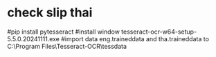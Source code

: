 # check slip thai

#pip install pytesseract
#install window tesseract-ocr-w64-setup-5.5.0.20241111.exe
#import data eng.traineddata and tha.traineddata to C:\Program Files\Tesseract-OCR\tessdata
